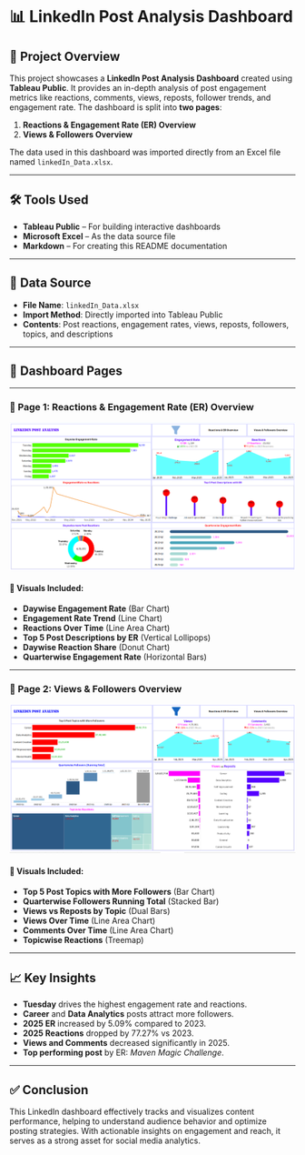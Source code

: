 # 📊 LinkedIn Post Analysis Dashboard

## 📌 Project Overview

This project showcases a **LinkedIn Post Analysis Dashboard** created using **Tableau Public**. It provides an in-depth analysis of post engagement metrics like reactions, comments, views, reposts, follower trends, and engagement rate. The dashboard is split into **two pages**:

1. **Reactions & Engagement Rate (ER) Overview**
2. **Views & Followers Overview**

The data used in this dashboard was imported directly from an Excel file named `linkedIn_Data.xlsx`.

---

## 🛠️ Tools Used

- **Tableau Public** – For building interactive dashboards
- **Microsoft Excel** – As the data source file
- **Markdown** – For creating this README documentation

---

## 📂 Data Source

- **File Name**: `linkedIn_Data.xlsx`
- **Import Method**: Directly imported into Tableau Public
- **Contents**: Post reactions, engagement rates, views, reposts, followers, topics, and descriptions

---

## 📄 Dashboard Pages

---

### 📍 Page 1: Reactions & Engagement Rate (ER) Overview

![Reactions and ER Overview](https://github.com/Rajkumar-dataanalyst/Linked-posts-Analysis/blob/main/dashboard_1st-page.png?raw=true)

#### 🔎 Visuals Included:

- **Daywise Engagement Rate** (Bar Chart)
- **Engagement Rate Trend** (Line Chart)
- **Reactions Over Time** (Line Area Chart)
- **Top 5 Post Descriptions by ER** (Vertical Lollipops)
- **Daywise Reaction Share** (Donut Chart)
- **Quarterwise Engagement Rate** (Horizontal Bars)

---

### 📍 Page 2: Views & Followers Overview

![Views and Followers Overview](https://github.com/Rajkumar-dataanalyst/Linked-posts-Analysis/blob/main/dashboard_2nd-page.png?raw=true)

#### 🔎 Visuals Included:

- **Top 5 Post Topics with More Followers** (Bar Chart)
- **Quarterwise Followers Running Total** (Stacked Bar)
- **Views vs Reposts by Topic** (Dual Bars)
- **Views Over Time** (Line Area Chart)
- **Comments Over Time** (Line Area Chart)
- **Topicwise Reactions** (Treemap)

---

## 📈 Key Insights

- **Tuesday** drives the highest engagement rate and reactions.
- **Career** and **Data Analytics** posts attract more followers.
- **2025 ER** increased by 5.09% compared to 2023.
- **2025 Reactions** dropped by 77.27% vs 2023.
- **Views and Comments** decreased significantly in 2025.
- **Top performing post** by ER: *Maven Magic Challenge*.

---

## ✅ Conclusion

This LinkedIn dashboard effectively tracks and visualizes content performance, helping to understand audience behavior and optimize posting strategies. With actionable insights on engagement and reach, it serves as a strong asset for social media analytics.
